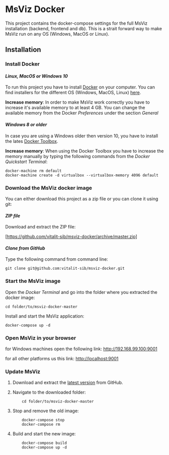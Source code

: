 # MsViz Docker

This project contains the docker-compose settings for the full MsViz installation (backend, frontend and db). This is a strait forward way to make MsViz run on any OS (Windows, MacOS or Linux).

## Installation

### Install Docker

#### *Linux, MacOS or Windows 10*

To run this project you have to install [Docker](https://www.docker.com) on your computer. You can find installers for the different OS (Windows, MacOS, Linux) [here](https://docs.docker.com/engine/installation/).

**Increase memory**: 
In order to make MsViz work correctly you have to increase it's available memory to at least 4 GB. You can change the available memory from the Docker *Preferences* under the section *General*

#### *Windows 8 or older*

In case you are using a Windows older then version 10, you have to install the lates [Docker Toolbox](https://github.com/docker/toolbox/releases/latest).

**Increase memory**: 
When using the Docker Toolbox you have to increase the memory manually by typing the following commands from the *Docker Quickstart Terminal*:

```
docker-machine rm default
docker-machine create -d virtualbox --virtualbox-memory 4096 default
```

### Download the MsViz docker image

You can either download this project as a zip file or you can clone it using git:

#### *ZIP file*
Download and extract the ZIP file:

[https://github.com/vitalit-sib/msviz-docker/archive/master.zip]

#### *Clone from GitHub*
Type the following command from command line:

```
git clone git@github.com:vitalit-sib/msviz-docker.git
```

### Start the MsViz image

Open the *Docker Terminal* and go into the folder where you extracted the docker image:

```
cd folder/to/msviz-docker-master
```

Install and start the MsViz application:

```
docker-compose up -d
```

### Open MsViz in your browser

for Windows machines open the following link:
<http://192.168.99.100:9001>

for all other platforms us this link:
<http://localhost:9001>

### Update MsViz

1. Download and extract the [latest version](https://github.com/vitalit-sib/msviz-docker/archive/master.zip) from GitHub.
2. Navigate to the downloaded folder:

	```
		cd folder/to/msviz-docker-master
	```
3. Stop and remove the old image:

	```
		docker-compose stop
		docker-compose rm
	```
4. Build and start the new image:

	```
		docker-compose build
		docker-compose up -d
	```







